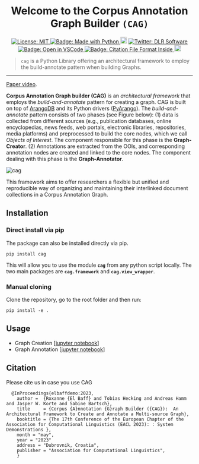 

<h1 align="center">Welcome to the Corpus Annotation Graph Builder <code>(CAG)</code> </h1>

<p align="center">
  <a href="https://github.com/DLR-SC/corpus-annotation-graph-builder/blob/master/LICENSE">
    <img alt="License: MIT" src="https://img.shields.io/badge/license-MIT-yellow.svg" target="_blank" />
  </a>
  <a href="https://img.shields.io/badge/Made%20with-Python-1f425f.svg">
    <img src="https://img.shields.io/badge/Made%20with-Python-1f425f.svg" alt="Badge: Made with Python"/>
  </a>
  <a href="https://pypi.org/project/cag/"><img src="https://badge.fury.io/py/cag.svg" alt="Badge: PyPI version" height="18"></a>
  <a href="https://twitter.com/dlr_software">
    <img alt="Twitter: DLR Software" src="https://img.shields.io/twitter/follow/dlr_software.svg?style=social" target="_blank" />
  </a>
  <a href="https://open.vscode.dev/DLR-SC/corpus-annotation-graph-builder">
    <img alt="Badge: Open in VSCode" src="https://img.shields.io/static/v1?logo=visualstudiocode&label=&message=open%20in%20visual%20studio%20code&labelColor=2c2c32&color=007acc&logoColor=007acc" target="_blank" />
  </a>
  <a href="https://citation-file-format.github.io/">
    <img alt="Badge: Citation File Format Inside" src="https://img.shields.io/badge/-citable%20software-green" target="_blank" />
  </a>
     <a href="https://github.com/psf/black"><img src="https://img.shields.io/badge/code%20style-black-000000.svg" alt="Badge: Black" height="18"></a>
</p>


> `cag` is a Python Library offering an architectural framework to employ the build-annotate pattern when building Graphs.

---

[Paper video](https://drive.google.com/drive/folders/1KE4NT2NQyfj4VYsAdQAE8WoBpGWA33O0?usp=sharing).

**Corpus Annotation Graph builder (CAG)**  is an *architectural framework* that employs the *build-and-annotate* pattern for creating a graph. CAG is built on top of [ArangoDB](https://www.arangodb.com) and its Python drivers ([PyArango](https://pyarango.readthedocs.io/en/latest/)). The *build-and-annotate* pattern consists of two phases (see Figure below): (1) data is collected from different sources (e.g., publication databases, online encyclopedias, news feeds, web portals, electronic libraries, repositories, media platforms) and preprocessed to build the core nodes, which we call *Objects of Interest*. The component responsible for this phase is the **Graph-Creator**. (2) Annotations are extracted from the OOIs, and corresponding annotation nodes are created and linked to the core nodes. The component dealing with this phase is the **Graph-Annotator**.


![cag](https://github.com/DLR-SC/corpus-annotation-graph-builder/blob/main/docs/cag.png?raw=true)


This framework aims to offer researchers a flexible but unified and reproducible way of organizing and maintaining their interlinked document collections in a Corpus Annotation Graph. 

## Installation

### Direct install via pip 

The package can also be installed directly via pip.
```
pip install cag
```

This will allow you to use the module **`cag`** from any python script locally. The two main packages are **`cag.framework`** and **`cag.view_wrapper`**.


### Manual cloning
Clone the repository, go to the root folder and then run:

```
pip install -e .
```
## Usage

* Graph Creation [[jupyter notebook](https://github.com/DLR-SC/corpus-annotation-graph-builder/blob/main/examples/1_create_graph.ipynb)]
* Graph Annotation [[jupyter notebook](https://github.com/DLR-SC/corpus-annotation-graph-builder/blob/main/examples/2_annotate_graph.ipynb)]


## Citation
Please cite us in case you use CAG

      @InProceedings{elbaffdemo:2023,
        author =  {Roxanne {El Baff} and Tobias Hecking and Andreas Hamm and Jasper W. Korte and Sabine Bartsch},
        title     = {Corpus {A}nnotation {G}raph Builder ({CAG}):  An Architectural Framework to Create and Annotate a Multi-source Graph},
        booktitle = {The 17th Conference of the European Chapter of the Association for Computational Linguistics (EACL 2023): : System Demonstrations },
        month = "may",
        year = "2023"
        address = "Dubrovnik, Croatia",
        publisher = "Association for Computational Linguistics",
        }



